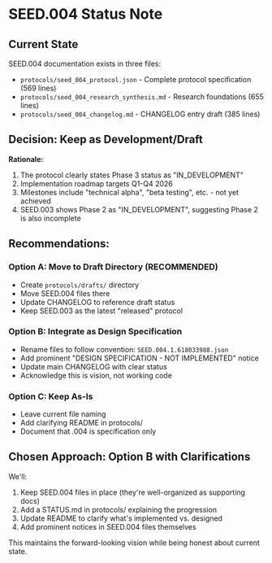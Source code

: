 # SEED.004 Status Note

## Current State

SEED.004 documentation exists in three files:
- `protocols/seed_004_protocol.json` - Complete protocol specification (569 lines)
- `protocols/seed_004_research_synthesis.md` - Research foundations (655 lines)
- `protocols/seed_004_changelog.md` - CHANGELOG entry draft (385 lines)

## Decision: Keep as Development/Draft

**Rationale:**
1. The protocol clearly states Phase 3 status as "IN_DEVELOPMENT"
2. Implementation roadmap targets Q1-Q4 2026
3. Milestones include "technical alpha", "beta testing", etc. - not yet achieved
4. SEED.003 shows Phase 2 as "IN_DEVELOPMENT", suggesting Phase 2 is also incomplete

## Recommendations:

### Option A: Move to Draft Directory (RECOMMENDED)
- Create `protocols/drafts/` directory
- Move SEED.004 files there
- Update CHANGELOG to reference draft status
- Keep SEED.003 as the latest "released" protocol

### Option B: Integrate as Design Specification
- Rename files to follow convention: `SEED.004.1.618033988.json`
- Add prominent "DESIGN SPECIFICATION - NOT IMPLEMENTED" notice
- Update main CHANGELOG with clear status
- Acknowledge this is vision, not working code

### Option C: Keep As-Is
- Leave current file naming
- Add clarifying README in protocols/
- Document that .004 is specification only

## Chosen Approach: Option B with Clarifications

We'll:
1. Keep SEED.004 files in place (they're well-organized as supporting docs)
2. Add a STATUS.md in protocols/ explaining the progression
3. Update README to clarify what's implemented vs. designed
4. Add prominent notices in SEED.004 files themselves

This maintains the forward-looking vision while being honest about current state.
